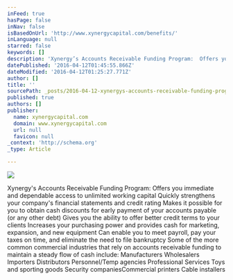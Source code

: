 ```yaml
---
inFeed: true
hasPage: false
inNav: false
isBasedOnUrl: 'http://www.xynergycapital.com/benefits/'
inLanguage: null
starred: false
keywords: []
description: 'Xynergy’s Accounts Receivable Funding Program:  Offers you immediate and dependable access to unlimited working capital Quickly strengthens your company’s financial statements and credit rating Makes it possible for you to obtain cash discounts for early payment of your accounts payable (or any other debt) Gives you the ability to offer better credit terms to your clients ​Increases your purchasing power and provides cash for marketing, expansion, and new equipment ​Can enable you to meet payroll, pay your taxes on time, and eliminate the need to file bankruptcy Some of the more common commercial industries that rely on accounts receivable funding to maintain a steady flow of cash include:  Manufacturers ​Wholesalers ​Importers ​Distributors ​Personnel/Temp agencies Professional Services ​Toys and sporting goods ​Security companies ​Commercial printers ​Cable installers'
datePublished: '2016-04-12T01:45:55.866Z'
dateModified: '2016-04-12T01:25:27.771Z'
author: []
title: ''
sourcePath: _posts/2016-04-12-xynergys-accounts-receivable-funding-program-offers-you-i.md
published: true
authors: []
publisher:
  name: xynergycapital.com
  domain: www.xynergycapital.com
  url: null
  favicon: null
_context: 'http://schema.org'
_type: Article

---
```

![](https://the-grid-user-content.s3-us-west-2.amazonaws.com/159b244a-f60a-4302-a5a0-e0ad5986dde4.jpg)

Xynergy's Accounts Receivable Funding Program: Offers you immediate and dependable access to unlimited working capital Quickly strengthens your company's financial statements and credit rating Makes it possible for you to obtain cash discounts for early payment of your accounts payable (or any other debt) Gives you the ability to offer better credit terms to your clients ​Increases your purchasing power and provides cash for marketing, expansion, and new equipment ​Can enable you to meet payroll, pay your taxes on time, and eliminate the need to file bankruptcy Some of the more common commercial industries that rely on accounts receivable funding to maintain a steady flow of cash include: Manufacturers ​Wholesalers ​Importers ​Distributors ​Personnel/Temp agencies Professional Services ​Toys and sporting goods ​Security companies ​Commercial printers ​Cable installers